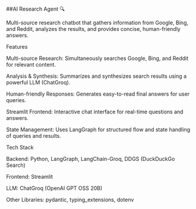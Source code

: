 ##AI Research Agent 🔍

Multi-source research chatbot that gathers information from Google, Bing, and Reddit, analyzes the results, and provides concise, human-friendly answers.

Features

Multi-source Research: Simultaneously searches Google, Bing, and Reddit for relevant content.

Analysis & Synthesis: Summarizes and synthesizes search results using a powerful LLM (ChatGroq).

Human-friendly Responses: Generates easy-to-read final answers for user queries.

Streamlit Frontend: Interactive chat interface for real-time questions and answers.

State Management: Uses LangGraph for structured flow and state handling of queries and results.

Tech Stack

Backend: Python, LangGraph, LangChain-Groq, DDGS (DuckDuckGo Search)

Frontend: Streamlit

LLM: ChatGroq (OpenAI GPT OSS 20B)

Other Libraries: pydantic, typing_extensions, dotenv


